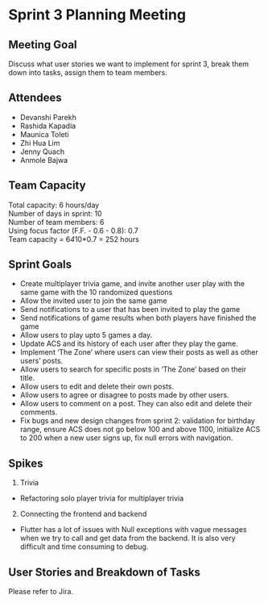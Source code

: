 # Sprint 3 Planning Meeting 

## Meeting Goal
Discuss what user stories we want to implement for sprint 3, break them down into tasks, assign them to team members. 

## Attendees
- Devanshi Parekh
- Rashida Kapadia
- Maunica Toleti
- Zhi Hua Lim 
- Jenny Quach
- Anmole Bajwa

## Team Capacity
Total capacity: 6 hours/day  
Number of days in sprint: 10  
Number of team members: 6  
Using focus factor (F.F. - 0.6 - 0.8): 0.7  
Team capacity = 6*4*10*0.7 = 252 hours  

## Sprint Goals
- Create multiplayer trivia game, and invite another user play with the same game with the 10 randomized questions
- Allow the invited user to join the same game
- Send notifications to a user that has been invited to play the game
- Send notifications of game results when both players have finished the game
- Allow users to play upto 5 games a day.
- Update ACS and its history of each user after they play the game.
- Implement ‘The Zone’ where users can view their posts as well as other users’ posts.
- Allow users to search for specific posts in ‘The Zone’ based on their title.
- Allow users to edit and delete their own posts.
- Allow users to agree or disagree to posts made by other users.
- Allow users to comment on a post. They can also edit and delete their comments.
- Fix bugs and new design changes from sprint 2: validation for birthday range, ensure ACS does not go below 100 and above 1100, initialize ACS to 200 when a new user signs up, fix null errors with navigation.


## Spikes
1. Trivia
  - Refactoring solo player trivia for multiplayer trivia
2. Connecting the frontend and backend
 - Flutter has a lot of issues with Null exceptions with vague messages when we try to call and get data from the backend. It is also very difficult and time consuming to debug. 

    
## User Stories and Breakdown of Tasks
Please refer to Jira.
